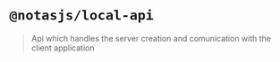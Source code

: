 # `@notasjs/local-api`

> Api which handles the server creation and comunication with the client application
